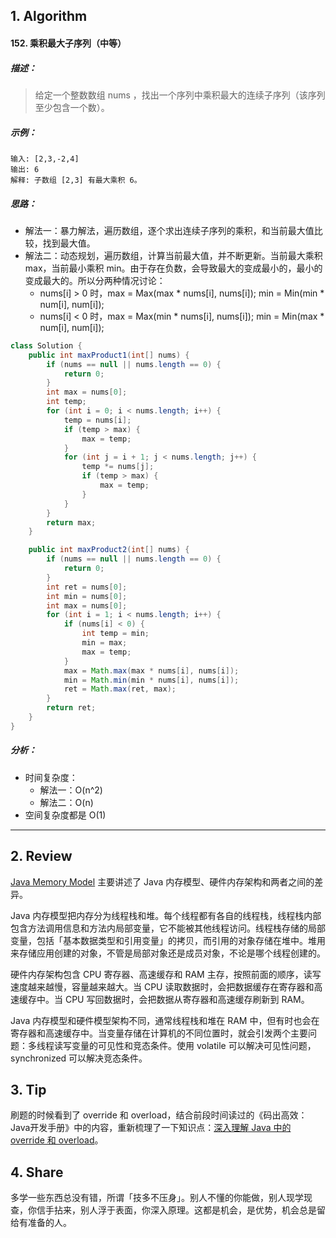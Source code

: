 ## 1. Algorithm

#### 152. 乘积最大子序列（中等）

##### 描述：

> 给定一个整数数组 nums ，找出一个序列中乘积最大的连续子序列（该序列至少包含一个数）。

##### 示例：

```
输入: [2,3,-2,4]
输出: 6
解释: 子数组 [2,3] 有最大乘积 6。
```

##### 思路：

- 解法一：暴力解法，遍历数组，逐个求出连续子序列的乘积，和当前最大值比较，找到最大值。
- 解法二：动态规划，遍历数组，计算当前最大值，并不断更新。当前最大乘积 max，当前最小乘积 min。由于存在负数，会导致最大的变成最小的，最小的变成最大的。所以分两种情况讨论：
    - nums[i] > 0 时，max = Max(max * nums[i], nums[i]); min = Min(min * num[i], num[i]);
    - nums[i] < 0 时，max = Max(min * nums[i], nums[i]); min = Min(max * num[i], num[i]);

```java
class Solution {
    public int maxProduct1(int[] nums) {
        if (nums == null || nums.length == 0) {
            return 0;
        }
        int max = nums[0];
        int temp;
        for (int i = 0; i < nums.length; i++) {
            temp = nums[i];
            if (temp > max) {
                max = temp;
            }
            for (int j = i + 1; j < nums.length; j++) {
                temp *= nums[j];
                if (temp > max) {
                    max = temp;
                }
            }
        }
        return max;
    }

    public int maxProduct2(int[] nums) {
        if (nums == null || nums.length == 0) {
            return 0;
        }
        int ret = nums[0];
        int min = nums[0];
        int max = nums[0];
        for (int i = 1; i < nums.length; i++) {
            if (nums[i] < 0) {
                int temp = min;
                min = max;
                max = temp;
            }
            max = Math.max(max * nums[i], nums[i]);
            min = Math.min(min * nums[i], nums[i]);
            ret = Math.max(ret, max);
        }
        return ret;
    }
}
```

##### 分析：

- 时间复杂度：
  - 解法一：O(n^2)
  - 解法二：O(n)
- 空间复杂度都是 O(1)

-----

## 2. Review

[Java Memory  Model](http://tutorials.jenkov.com/java-concurrency/java-memory-model.html) 主要讲述了 Java 内存模型、硬件内存架构和两者之间的差异。

Java 内存模型把内存分为线程栈和堆。每个线程都有各自的线程栈，线程栈内部包含方法调用信息和方法内局部变量，它不能被其他线程访问。线程栈存储的局部变量，包括「基本数据类型和引用变量」的拷贝，而引用的对象存储在堆中。堆用来存储应用创建的对象，不管是局部对象还是成员对象，不论是哪个线程创建的。

硬件内存架构包含 CPU 寄存器、高速缓存和 RAM 主存，按照前面的顺序，读写速度越来越慢，容量越来越大。当 CPU 读取数据时，会把数据缓存在寄存器和高速缓存中。当 CPU 写回数据时，会把数据从寄存器和高速缓存刷新到 RAM。

Java 内存模型和硬件模型架构不同，通常线程栈和堆在 RAM 中，但有时也会在寄存器和高速缓存中。当变量存储在计算机的不同位置时，就会引发两个主要问题：多线程读写变量的可见性和竞态条件。使用 volatile 可以解决可见性问题，synchronized 可以解决竞态条件。

## 3. Tip

刷题的时候看到了 override 和 overload，结合前段时间读过的《码出高效：Java开发手册》中的内容，重新梳理了一下知识点：[深入理解 Java 中的 override 和 overload](https://isuperqiang.cn/post/shen-ru-li-jie-java-zhong-de-override-he-overload/)。

## 4. Share

多学一些东西总没有错，所谓「技多不压身」。别人不懂的你能做，别人现学现查，你信手拈来，别人浮于表面，你深入原理。这都是机会，是优势，机会总是留给有准备的人。
